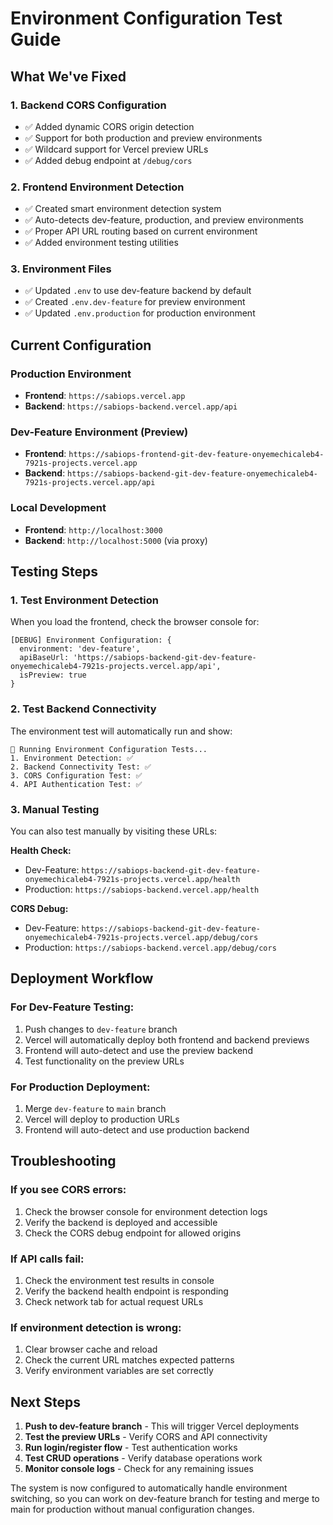 # Environment Configuration Test Guide

## What We've Fixed

### 1. Backend CORS Configuration
- ✅ Added dynamic CORS origin detection
- ✅ Support for both production and preview environments
- ✅ Wildcard support for Vercel preview URLs
- ✅ Added debug endpoint at `/debug/cors`

### 2. Frontend Environment Detection
- ✅ Created smart environment detection system
- ✅ Auto-detects dev-feature, production, and preview environments
- ✅ Proper API URL routing based on current environment
- ✅ Added environment testing utilities

### 3. Environment Files
- ✅ Updated `.env` to use dev-feature backend by default
- ✅ Created `.env.dev-feature` for preview environment
- ✅ Updated `.env.production` for production environment

## Current Configuration

### Production Environment
- **Frontend**: `https://sabiops.vercel.app`
- **Backend**: `https://sabiops-backend.vercel.app/api`

### Dev-Feature Environment (Preview)
- **Frontend**: `https://sabiops-frontend-git-dev-feature-onyemechicaleb4-7921s-projects.vercel.app`
- **Backend**: `https://sabiops-backend-git-dev-feature-onyemechicaleb4-7921s-projects.vercel.app/api`

### Local Development
- **Frontend**: `http://localhost:3000`
- **Backend**: `http://localhost:5000` (via proxy)

## Testing Steps

### 1. Test Environment Detection
When you load the frontend, check the browser console for:
```
[DEBUG] Environment Configuration: {
  environment: 'dev-feature',
  apiBaseUrl: 'https://sabiops-backend-git-dev-feature-onyemechicaleb4-7921s-projects.vercel.app/api',
  isPreview: true
}
```

### 2. Test Backend Connectivity
The environment test will automatically run and show:
```
🧪 Running Environment Configuration Tests...
1. Environment Detection: ✅
2. Backend Connectivity Test: ✅
3. CORS Configuration Test: ✅
4. API Authentication Test: ✅
```

### 3. Manual Testing
You can also test manually by visiting these URLs:

**Health Check:**
- Dev-Feature: `https://sabiops-backend-git-dev-feature-onyemechicaleb4-7921s-projects.vercel.app/health`
- Production: `https://sabiops-backend.vercel.app/health`

**CORS Debug:**
- Dev-Feature: `https://sabiops-backend-git-dev-feature-onyemechicaleb4-7921s-projects.vercel.app/debug/cors`
- Production: `https://sabiops-backend.vercel.app/debug/cors`

## Deployment Workflow

### For Dev-Feature Testing:
1. Push changes to `dev-feature` branch
2. Vercel will automatically deploy both frontend and backend previews
3. Frontend will auto-detect and use the preview backend
4. Test functionality on the preview URLs

### For Production Deployment:
1. Merge `dev-feature` to `main` branch
2. Vercel will deploy to production URLs
3. Frontend will auto-detect and use production backend

## Troubleshooting

### If you see CORS errors:
1. Check the browser console for environment detection logs
2. Verify the backend is deployed and accessible
3. Check the CORS debug endpoint for allowed origins

### If API calls fail:
1. Check the environment test results in console
2. Verify the backend health endpoint is responding
3. Check network tab for actual request URLs

### If environment detection is wrong:
1. Clear browser cache and reload
2. Check the current URL matches expected patterns
3. Verify environment variables are set correctly

## Next Steps

1. **Push to dev-feature branch** - This will trigger Vercel deployments
2. **Test the preview URLs** - Verify CORS and API connectivity
3. **Run login/register flow** - Test authentication works
4. **Test CRUD operations** - Verify database operations work
5. **Monitor console logs** - Check for any remaining issues

The system is now configured to automatically handle environment switching, so you can work on dev-feature branch for testing and merge to main for production without manual configuration changes.